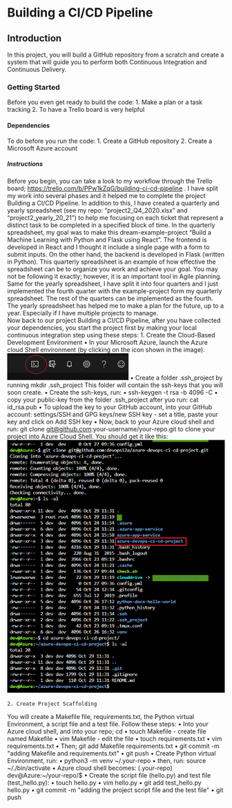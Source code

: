 # Building a CI/CD Pipeline

## Introduction
In this project, you will build a GitHub repository from a scratch and create a system that will guide you to perform both Continuous Integration and Continuous Delivery.

### Getting Started
Before you even get ready to build the code:
	1.	Make a plan or a task tracking
	2.	To have a Trello board is very helpful

#### Dependencies
To do before you run the code:
	1.	Create a GitHub repository
	2.	Create a Microsoft Azure account

##### Instructions
Before you begin, you can take a look to my workflow through the Trello board; https://trello.com/b/PPw1kZqG/building-ci-cd-pipeline . I have split my work into several phases and it helped me to complete the project Building a CI/CD Pipeline.
In addition to this, I have created a quarterly and yearly spreadsheet (see my repo: “project2_Q4_2020.xlsx” and “project2_yearly_20_21”) to help me focusing on each ticket that represent a distinct task to be completed in a specified block of time.
In the quarterly spreadsheet, my goal was to make this dream-example-project “Build a Machine Learning with Python and Flask using React”. The frontend is developed in React and I thought it include a single page with a form to submit inputs. On the other hand, the backend is developed in Flask (written in Python). This quarterly spreadsheet is an example of how effective the spreadsheet can be to organize you work and achieve your goal. You may not be following it exactly; however, it is an important tool in Agile planning.
Same for the yearly spreadsheet, I have split it into four quarters and I just implemented the fourth quarter with the example-project form my quarterly spreadsheet. The rest of the quarters can be implemented as the fourth.
The yearly spreadsheet has helped me to make a plan for the future, up to a year. Especially if I have multiple projects to manage.  
Now back to our project Building a CI/CD Pipeline, after you have collected your dependencies, you start the project first by making your local continuous integration step using these steps:
	1.	Create the Cloud-Based Development Environment
		•	In your Microsoft Azure, launch the Azure cloud Shell environment (by clicking on the icon shown in the image).
  		![alt text](https://github.com/devops12a/azure-devops-ci-cd-project/blob/main/images/azure_cloud_shell.png)
		•	Create a folder .ssh_project by running mkdir .ssh_project 
		This folder will contain the ssh-keys that you will soon create.
		•	Create the ssh-keys, run:
		•	ssh-keygen -t rsa -b 4096 -C <your-Azure-account-email>
		•	copy your public-key from the folder .ssh_project after yuo run: cat id_rsa.pub
		•	To upload the key to your GitHub account, into your GitHub account: settings/SSH and GPG keys/new SSH key - set a title, paste your key and click on Add 			 SSH key
		•	Now, back to your Azure cloud shell and run: git clone git@github.com:your-username/your-repo.git to clone your project into Azure Cloud Shell.
		You should get it like this:
		![alt text](https://github.com/devops12a/azure-devops-ci-cd-project/blob/main/images/project_cloning.png)
		
	2. Create Project Scaffolding
You will create a Makefile file, requirements.txt, the Python virtual Environment, a script file and a test file. Follow these steps:
•	Into your Azure cloud shell, and into your repo; cd <your-repo>
•	touch Makefile - create file named Makefile
•	vim Makefile - edit the file
•	touch requirements.txt
•	vim requirements.txt
•	Then; git add Makefile requirements.txt
•	git commit -m "adding Makefile and requirements.txt"
•	git push
•	Create Python virtual Environment, run: 
•	python3 -m venv ~/.your-repo
•	then, run: source ~/.<your-repo>/bin/activate
•	Azure cloud shell becomes:
(.your-repo) dev@Azure:~/your-repo/$
•	Create the script file (hello.py) and test file (test_hello.py):
•	touch hello.py
•	vim hello.py
•	git add test_hello.py hello.py
•	git commit -m "adding the project script file and the test file"
•	git push


